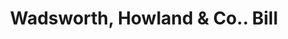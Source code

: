 ---
doi: 10.7916/D8698FJK
date_other: '1880'
date_other_textual: 1880-1889
form: printed ephemera
genre:
- Invoices
name:
- Wadsworth, Howland & Co.
object_in_context_url: https://biggert.cul.columbia.edu/items/view/ave_biggert_00469
subject_hierarchical_geographic:
- Boston, Massachusetts, United States
subject_name:
- Wadsworth, Howland & Co.
title: Wadsworth, Howland & Co.. Bill
sort_title: Wadsworth, Howland & Co.. Bill
call_number: ave_biggert_00469
coordinates:
- 42.35805555555556,-71.06361111111111
pid: ave_biggert_00469
identifiers: ave_biggert_00469
permalink: /biggert/ave_biggert_00469/
layout: iiif-image-page
---